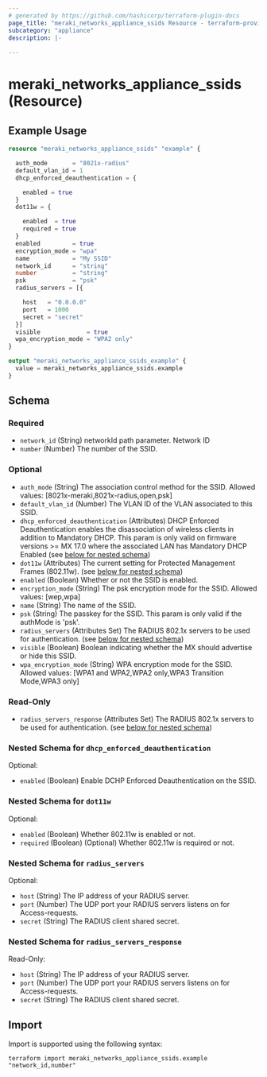 ```yaml
---
# generated by https://github.com/hashicorp/terraform-plugin-docs
page_title: "meraki_networks_appliance_ssids Resource - terraform-provider-meraki"
subcategory: "appliance"
description: |-
  
---
```


# meraki_networks_appliance_ssids (Resource)



## Example Usage

```terraform
resource "meraki_networks_appliance_ssids" "example" {

  auth_mode       = "8021x-radius"
  default_vlan_id = 1
  dhcp_enforced_deauthentication = {

    enabled = true
  }
  dot11w = {

    enabled  = true
    required = true
  }
  enabled         = true
  encryption_mode = "wpa"
  name            = "My SSID"
  network_id      = "string"
  number          = "string"
  psk             = "psk"
  radius_servers = [{

    host   = "0.0.0.0"
    port   = 1000
    secret = "secret"
  }]
  visible             = true
  wpa_encryption_mode = "WPA2 only"
}

output "meraki_networks_appliance_ssids_example" {
  value = meraki_networks_appliance_ssids.example
}
```

<!-- schema generated by tfplugindocs -->
## Schema

### Required

- `network_id` (String) networkId path parameter. Network ID
- `number` (Number) The number of the SSID.

### Optional

- `auth_mode` (String) The association control method for the SSID.
                                  Allowed values: [8021x-meraki,8021x-radius,open,psk]
- `default_vlan_id` (Number) The VLAN ID of the VLAN associated to this SSID.
- `dhcp_enforced_deauthentication` (Attributes) DHCP Enforced Deauthentication enables the disassociation of wireless clients in addition to Mandatory DHCP. This param is only valid on firmware versions >= MX 17.0 where the associated LAN has Mandatory DHCP Enabled (see [below for nested schema](#nestedatt--dhcp_enforced_deauthentication))
- `dot11w` (Attributes) The current setting for Protected Management Frames (802.11w). (see [below for nested schema](#nestedatt--dot11w))
- `enabled` (Boolean) Whether or not the SSID is enabled.
- `encryption_mode` (String) The psk encryption mode for the SSID.
                                  Allowed values: [wep,wpa]
- `name` (String) The name of the SSID.
- `psk` (String) The passkey for the SSID. This param is only valid if the authMode is 'psk'.
- `radius_servers` (Attributes Set) The RADIUS 802.1x servers to be used for authentication. (see [below for nested schema](#nestedatt--radius_servers))
- `visible` (Boolean) Boolean indicating whether the MX should advertise or hide this SSID.
- `wpa_encryption_mode` (String) WPA encryption mode for the SSID.
                                  Allowed values: [WPA1 and WPA2,WPA2 only,WPA3 Transition Mode,WPA3 only]

### Read-Only

- `radius_servers_response` (Attributes Set) The RADIUS 802.1x servers to be used for authentication. (see [below for nested schema](#nestedatt--radius_servers_response))

<a id="nestedatt--dhcp_enforced_deauthentication"></a>
### Nested Schema for `dhcp_enforced_deauthentication`

Optional:

- `enabled` (Boolean) Enable DCHP Enforced Deauthentication on the SSID.


<a id="nestedatt--dot11w"></a>
### Nested Schema for `dot11w`

Optional:

- `enabled` (Boolean) Whether 802.11w is enabled or not.
- `required` (Boolean) (Optional) Whether 802.11w is required or not.


<a id="nestedatt--radius_servers"></a>
### Nested Schema for `radius_servers`

Optional:

- `host` (String) The IP address of your RADIUS server.
- `port` (Number) The UDP port your RADIUS servers listens on for Access-requests.
- `secret` (String) The RADIUS client shared secret.


<a id="nestedatt--radius_servers_response"></a>
### Nested Schema for `radius_servers_response`

Read-Only:

- `host` (String) The IP address of your RADIUS server.
- `port` (Number) The UDP port your RADIUS servers listens on for Access-requests.
- `secret` (String) The RADIUS client shared secret.

## Import

Import is supported using the following syntax:

```shell
terraform import meraki_networks_appliance_ssids.example "network_id,number"
```
